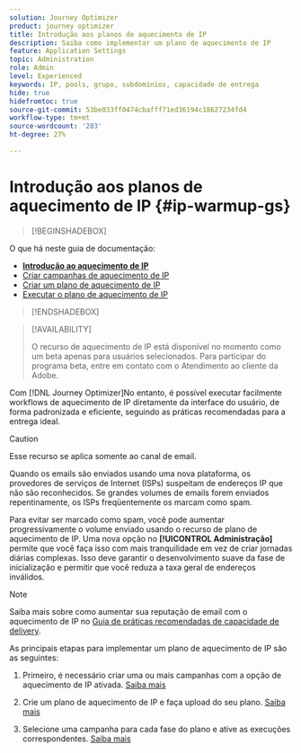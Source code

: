 ```yaml
---
solution: Journey Optimizer
product: journey optimizer
title: Introdução aos planos de aquecimento de IP
description: Saiba como implementar um plano de aquecimento de IP
feature: Application Settings
topic: Administration
role: Admin
level: Experienced
keywords: IP, pools, grupo, subdomínios, capacidade de entrega
hide: true
hidefromtoc: true
source-git-commit: 53be033ff0474cbafff71ed36194c18627234fd4
workflow-type: tm+mt
source-wordcount: '283'
ht-degree: 27%

---
```


# Introdução aos planos de aquecimento de IP {#ip-warmup-gs}

<!--
>[!CONTEXTUALHELP]
>id="ajo_admin_ip_warmup_plan"
>title="Define your IP warmup plan"
>abstract="You can perform IP warmup workflows directly from the Journey Optimizer interface in a standardized and efficient way that follows the best practices for optimal deliverability."
-->

>[!BEGINSHADEBOX]

O que há neste guia de documentação:

* **[Introdução ao aquecimento de IP](ip-warmup-gs.md)**
* [Criar campanhas de aquecimento de IP](ip-warmup-campaign.md)
* [Criar um plano de aquecimento de IP](ip-warmup-plan.md)
* [Executar o plano de aquecimento de IP](ip-warmup-running.md)

>[!ENDSHADEBOX]

>[!AVAILABILITY]
>
>O recurso de aquecimento de IP está disponível no momento como um beta apenas para usuários selecionados. Para participar do programa beta, entre em contato com o Atendimento ao cliente da Adobe.

Com [!DNL Journey Optimizer]No entanto, é possível executar facilmente workflows de aquecimento de IP diretamente da interface do usuário, de forma padronizada e eficiente, seguindo as práticas recomendadas para a entrega ideal.

>[!CAUTION]
>
>Esse recurso se aplica somente ao canal de email.

Quando os emails são enviados usando uma nova plataforma, os provedores de serviços de Internet (ISPs) suspeitam de endereços IP que não são reconhecidos. Se grandes volumes de emails forem enviados repentinamente, os ISPs freqüentemente os marcam como spam.

Para evitar ser marcado como spam, você pode aumentar progressivamente o volume enviado usando o recurso de plano de aquecimento de IP. Uma nova opção no **[!UICONTROL Administração]** permite que você faça isso com mais tranquilidade em vez de criar jornadas diárias complexas. Isso deve garantir o desenvolvimento suave da fase de inicialização e permitir que você reduza a taxa geral de endereços inválidos.

>[!NOTE]
>
>Saiba mais sobre como aumentar sua reputação de email com o aquecimento de IP no [Guia de práticas recomendadas de capacidade de delivery](https://experienceleague.adobe.com/docs/deliverability-learn/deliverability-best-practice-guide/additional-resources/generic-resources/increase-reputation-with-ip-warming.html).

<!--
Benefits

* Standardization on Campaign which will be easy for practitioners too > why?

* No more pain of creating queries, audiences and testing those as system will create the audiences. 

* Ease of excluding domains and changing the plan with help of simple toggles to exclude OR by editing numbers inline or create new phases or reupload plan if drastic change. No more pain of editing audience definitions, journey conditions

* There is an expectation that with this, it will ease around 30% of effort and will be much better experience for consultant/partner/practitioner - right from planning to execution to reporting
-->

As principais etapas para implementar um plano de aquecimento de IP são as seguintes:

1. Primeiro, é necessário criar uma ou mais campanhas com a opção de aquecimento de IP ativada. [Saiba mais](ip-warmup-campaign.md) <!--this is usually done by a marketer persona??)-->

1. Crie um plano de aquecimento de IP e faça upload do seu plano. [Saiba mais](ip-warmup-plan.md) <!--this is usually done by a deliverability consultant??-->

1. Selecione uma campanha para cada fase do plano e ative as execuções correspondentes. [Saiba mais](ip-warmup-running.md)
